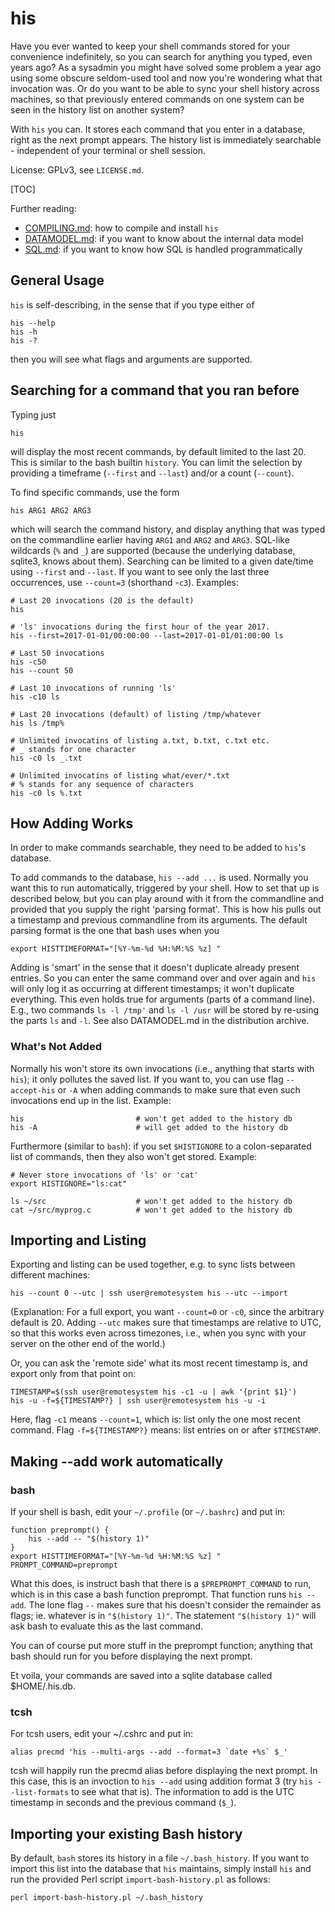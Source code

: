 # his

Have you ever wanted to keep your shell commands stored for your convenience
indefinitely, so you can search for anything you typed, even years ago? As a
sysadmin you might have solved some problem a year ago using some obscure
seldom-used tool and now you're wondering what that invocation was. Or do you
want to be able to sync your shell history across machines, so that previously
entered commands on one system can be seen in the history list on another
system?

With `his` you can. It stores each command that you enter in a database, right
as the next prompt appears. The history list is immediately searchable -
independent of your terminal or shell session.

License: GPLv3, see `LICENSE.md`.

[TOC]

Further reading:

*  [COMPILING.md](COMPILING.md): how to compile and install `his`
*  [DATAMODEL.md](DATAMODEL.md): if you want to know about the internal data
   model
*  [SQL.md](SQL.md): if you want to know how SQL is handled programmatically

## General Usage

`his` is self-describing, in the sense that if you type either of

```shell
his --help
his -h
his -?
```

then you will see what flags and arguments are supported.

## Searching for a command that you ran before

Typing just

```shell
his
```

will display the most recent commands, by default limited to the last 20. This
is similar to the bash builtin `history`. You can limit the selection by
providing a timeframe (`--first` and `--last`) and/or a count (`--count`).

To find specific commands, use the form

```shell
his ARG1 ARG2 ARG3
```

which will search the command history, and display anything that was typed
on the commandline earlier having `ARG1` and `ARG2` and `ARG3`. SQL-like
wildcards (`%` and `_`) are supported (because the underlying database,
sqlite3, knows about them). Searching can be limited to a given date/time
using `--first` and `--last`. If you want to see only the last three
occurrences, use `--count=3` (shorthand -`c3`). Examples:

```shell
# Last 20 invocations (20 is the default)
his

# 'ls' invocations during the first hour of the year 2017.
his --first=2017-01-01/00:00:00 --last=2017-01-01/01:00:00 ls

# Last 50 invocations
his -c50
his --count 50

# Last 10 invocations of running 'ls'
his -c10 ls

# Last 20 invocations (default) of listing /tmp/whatever
his ls /tmp%

# Unlimited invocatins of listing a.txt, b.txt, c.txt etc.
# _ stands for one character
his -c0 ls _.txt

# Unlimited invocatins of listing what/ever/*.txt
# % stands for any sequence of characters
his -c0 ls %.txt
```

## How Adding Works

In order to make commands searchable, they need to be added to `his`'s database.

To add commands to the database, `his --add ...` is used. Normally you want
this to run automatically, triggered by your shell. How to set that up is
described below, but you can play around with it from the commandline and
provided that you supply the right 'parsing format'. This is how his pulls out
a timestamp and previous commandline from its arguments. The default parsing
format is the one that bash uses when you

```shell
export HISTTIMEFORMAT="[%Y-%m-%d %H:%M:%S %z] "
```

Adding is 'smart' in the sense that it doesn't duplicate already present
entries. So you can enter the same command over and over again and `his` will
only log it as occurring at different timestamps; it won't duplicate
everything. This even holds true for arguments (parts of a command line). E.g.,
two commands `ls -l /tmp'` and `ls -l /usr` will be stored by re-using the
parts `ls` and `-l`. See also DATAMODEL.md in the distribution archive.

### What's Not Added

Normally his won't store its own invocations (i.e., anything that starts with
`his`); it only pollutes the saved list. If you want to, you can use flag
`--accept-his` or `-A` when adding commands to make sure that even such
invocations end up in the list. Example:

```shell
his                         # won't get added to the history db
his -A                      # will get added to the history db
```

Furthermore (similar to `bash`): if you set `$HISTIGNORE` to a colon-separated
list of commands, then they also won't get stored. Example:

```shell
# Never store invocations of 'ls' or 'cat'
export HISTIGNORE="ls:cat"

ls ~/src                    # won't get added to the history db
cat ~/src/myprog.c          # won't get added to the history db
```

## Importing and Listing

Exporting and listing can be used together, e.g. to sync lists between
different machines:

```shell
his --count 0 --utc | ssh user@remotesystem his --utc --import
```

(Explanation: For a full export, you want `--count=0` or `-c0`, since the
arbitrary default is 20. Adding `--utc` makes sure that timestamps are relative
to UTC, so that this works even across timezones, i.e., when you sync with your
server on the other end of the world.)

Or, you can ask the 'remote side' what its most recent timestamp is, and
export only from that point on:

```shell
TIMESTAMP=$(ssh user@remotesystem his -c1 -u | awk '{print $1}')
his -u -f=${TIMESTAMP?} | ssh user@remotesystem his -u -i
```

Here, flag `-c1` means `--count=1`, which is: list only the one most recent
command. Flag `-f=${TIMESTAMP?}` means: list entries on or after `$TIMESTAMP`.

## Making --add work automatically

### bash

If your shell is bash, edit your `~/.profile` (or `~/.bashrc`) and put in:

```shell
function preprompt() {
    his --add -- "$(history 1)"
}
export HISTTIMEFORMAT="[%Y-%m-%d %H:%M:%S %z] "
PROMPT_COMMAND=preprompt
```

What this does, is instruct bash that there is a `$PREPROMPT_COMMAND` to run,
which is in this case a bash function preprompt. That function runs `his
--add`. The lone flag `--` makes sure that his doesn't consider the remainder
as flags; ie. whatever is in `"$(history 1)"`. The statement `"$(history 1)"`
will ask bash to evaluate this as the last command.

You can of course put more stuff in the preprompt function; anything
that bash should run for you before displaying the next prompt.

Et voila, your commands are saved into a sqlite database called
$HOME/.his.db.

### tcsh

For tcsh users, edit your ~/.cshrc and put in:

```shell
alias precmd 'his --multi-args --add --format=3 `date +%s` $_'
```

tcsh will happily run the precmd alias before displaying the next prompt.
In this case, this is an invoction to `his --add` using addition format 3
(try `his --list-formats` to see what that is). The information to add is
the UTC timestamp in seconds and the previous command (`$_`).

## Importing your existing Bash history

By default, `bash` stores its history in a file `~/.bash_history`. If you want
to import this list into the database that `his` maintains, simply install `his`
and run the provided Perl script `import-bash-history.pl` as follows:

```shell
perl import-bash-history.pl ~/.bash_history
```
